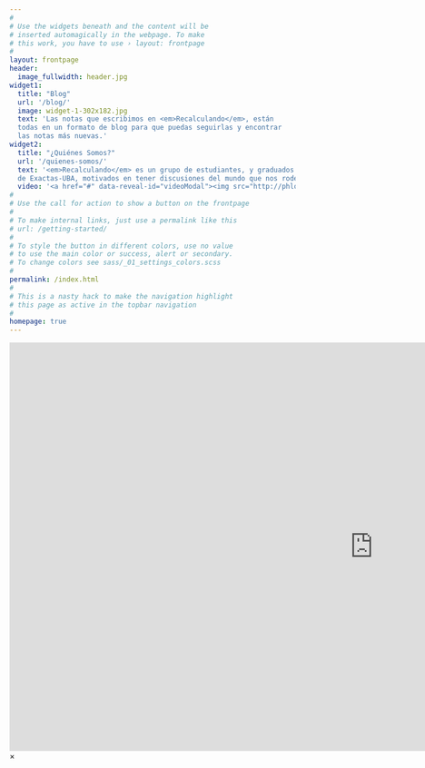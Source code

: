 ```yaml
---
#
# Use the widgets beneath and the content will be
# inserted automagically in the webpage. To make
# this work, you have to use › layout: frontpage
#
layout: frontpage
header:
  image_fullwidth: header.jpg
widget1:
  title: "Blog"
  url: '/blog/'
  image: widget-1-302x182.jpg
  text: 'Las notas que escribimos en <em>Recalculando</em>, están
  todas en un formato de blog para que puedas seguirlas y encontrar
  las notas más nuevas.'
widget2:
  title: "¿Quiénes Somos?"
  url: '/quienes-somos/'
  text: '<em>Recalculando</em> es un grupo de estudiantes, y graduados
  de Exactas-UBA, motivados en tener discusiones del mundo que nos rodea con cuentas y datos claros.'
  video: '<a href="#" data-reveal-id="videoModal"><img src="http://phlow.github.io/feeling-responsive/images/start-video-feeling-responsive-302x182.jpg" width="302" height="182" alt=""/></a>'
#
# Use the call for action to show a button on the frontpage
#
# To make internal links, just use a permalink like this
# url: /getting-started/
#
# To style the button in different colors, use no value
# to use the main color or success, alert or secondary.
# To change colors see sass/_01_settings_colors.scss
#
permalink: /index.html
#
# This is a nasty hack to make the navigation highlight
# this page as active in the topbar navigation
#
homepage: true
---
```


<div id="videoModal" class="reveal-modal large" data-reveal="">
  <div class="flex-video widescreen vimeo" style="display: block;">
    <iframe width="1280" height="720" src="https://www.youtube.com/embed/3b5zCFSmVvU" frameborder="0" allowfullscreen></iframe>
  </div>
  <a class="close-reveal-modal">&#215;</a>
</div>
